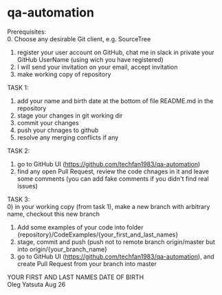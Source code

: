 # qa-automation

Prerequisites:<br/>
0. Choose any desirable Git client, e.g. SourceTree<br/>
1. register your user account on GitHub, chat me in slack in private your GitHub UserName (using wich you have registered)<br/>
2. I will send your invitation on your email, accept invitation<br/>
3. make working copy of repository<br/>

TASK 1:<br/>
1) add your name and birth date at the bottom of file README.md in the repository<br/>
2) stage your changes in git working dir<br/>
3) commit your changes<br/>
4) push your chnages to github<br/>
5) resolve any merging conflicts if any<br/>

TASK 2: <br/>
1) go to GitHub UI (https://github.com/techfan1983/qa-automation)<br/>
2) find any open Pull Request, review the code chnages in it and leave some comments (you can add fake comments if you didn't find real issues)<br/>

TASK 3:<br/>
0) in your working copy (from task 1), make a new branch with arbitrary name, checkout this new branch<br/>
1) Add some examples of your code into folder {repository}/CodeExamples/{your_first_and_last_names}<br/>
2) stage, commit and push (push not to remote branch origin/master but into origin/{your_branch_name}<br/>
3) go to GitHub UI (https://github.com/techfan1983/qa-automation), and create Pull Request from your branch into master<br/>



YOUR FIRST AND LAST NAMES        DATE OF BIRTH <br/>
Oleg Yatsuta                     Aug 26 <br/>